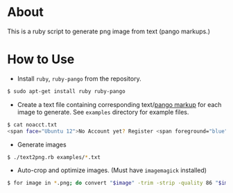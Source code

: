 About
=====

 This is a ruby script to generate png image from text (pango markups.)

How to Use
==========

* Install `ruby`, `ruby-pango` from the repository.

```bash
$ sudo apt-get install ruby ruby-pango
```

* Create a text file containing corresponding text/[pango markup](https://developer.gnome.org/pango/stable/PangoMarkupFormat.html) for each image to generate. See `examples` directory for example files.

```bash
$ cat noacct.txt
<span face="Ubuntu 12">No Account yet? Register <span foreground="blue"><u>here</u></span>!</span>
```

* Generate images

```bash
$ ./text2png.rb examples/*.txt
```

* Auto-crop and optimize images. (Must have `imagemagick` installed)

```bash
$ for image in *.png; do convert "$image" -trim -strip -quality 86 "$image";done
```
